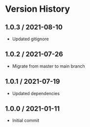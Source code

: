 # Version History

## 1.0.3 / 2021-08-10

- Updated gitignore

## 1.0.2 / 2021-07-26

- Migrate from master to main branch

## 1.0.1 / 2021-07-19

- Updated dependencies

## 1.0.0 / 2021-01-11

- Initial commit
